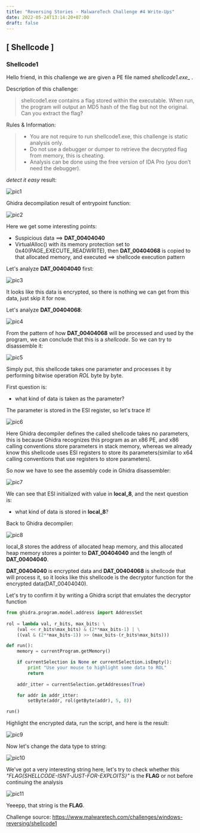```yaml
---
title: "Reversing Stories - MalwareTech Challenge #4 Write-Ups"
date: 2022-05-24T13:14:20+07:00
draft: false
---
```


## [ Shellcode ]
### Shellcode1

Hello friend, in this challenge we are given a PE file named *shellcode1.exe_* .

Description of this challenge:

> shellcode1.exe contains a flag stored within the executable. When run, the program will output an MD5 hash of the flag but not the original. Can you extract the flag?


Rules & Information:

> * You are not require to run shellcode1.exe, this challenge is static analysis only.
> * Do not use a debugger or dumper to retrieve the decrypted flag from memory, this is cheating.
> * Analysis can be done using the free version of IDA Pro (you don’t need the debugger).


*detect it easy* result:

![pic1](Snipaste_2022-05-24_13-36-40.jpg)


Ghidra decompilation result of entrypoint function:

![pic2](Snipaste_2022-05-24_13-50-34.jpg)


Here we get some interesting points:

* Suspicious data ==> **DAT_00404040**
* VirtualAlloc() with its memory protection set to 0x40(PAGE_EXECUTE_READWRITE), then **DAT_00404068** is copied to that allocated memory, and executed ==> shellcode execution pattern


Let's analyze **DAT_00404040** first:

![pic3](Snipaste_2022-05-24_14-26-02.jpg)


It looks like this data is encrypted, so there is nothing we can get from this data, just skip it for now.

Let's analyze **DAT_00404068**:

![pic4](Snipaste_2022-05-24_14-31-50.jpg)


From the pattern of how **DAT_00404068** will be processed and used by the program, we can conclude that this is a *shellcode*. So we can try to disassemble it:

![pic5](Snipaste_2022-05-24_14-44-42.jpg)


Simply put, this shellcode takes one parameter and processes it by performing bitwise operation *ROL* byte by byte.

First question is:

* what kind of data is taken as the parameter?


The parameter is stored in the ESI register, so let's trace it!

![pic6](Snipaste_2022-05-24_15-07-33.jpg)


Here Ghidra decompiler defines the called shellcode takes no parameters, this is because Ghidra recognizes this program as an x86 PE, and x86 calling conventions store parameters in stack memory, whereas we already know this shellcode uses ESI registers to store its parameters(similar to x64 calling conventions that use registers to store parameters).

So now we have to see the assembly code in Ghidra disassembler:

![pic7](Snipaste_2022-05-24_17-14-51.jpg)


We can see that ESI initialized with value in **local_8**, and the next question is:

* what kind of data is stored in **local_8**?


Back to Ghidra decompiler:

![pic8](Snipaste_2022-05-24_20-40-10.jpg)


local_8 stores the address of allocated heap memory, and this allocated heap memory stores a pointer to **DAT_00404040** and the length of **DAT_00404040**. 

**DAT_00404040** is encrypted data and **DAT_00404068** is shellcode that will process it, so it looks like this shellcode is the decryptor function for the encrypted data(DAT_00404040).

Let's try to confirm it by writing a Ghidra script that emulates the decryptor function

```python
from ghidra.program.model.address import AddressSet
 
rol = lambda val, r_bits, max_bits: \
    (val << r_bits%max_bits) & (2**max_bits-1) | \
    ((val & (2**max_bits-1)) >> (max_bits-(r_bits%max_bits)))

def run():
    memory = currentProgram.getMemory()

	if currentSelection is None or currentSelection.isEmpty():
		print "Use your mouse to highlight some data to ROL"
		return
		
	addr_itter = currentSelection.getAddresses(True)

	for addr in addr_itter:	
		setByte(addr, rol(getByte(addr), 5, 8))

run()
```


Highlight the encrypted data, run the script, and here is the result:

![pic9](Snipaste_2022-05-24_23-25-51.jpg)


Now let's change the data type to string:

![pic10](Snipaste_2022-05-24_23-40-51.jpg)


We've got a very interesting string here, let's try to check whether this *"FLAG{SHELLCODE-ISNT-JUST-FOR-EXPLOITS}"* is the **FLAG** or not before continuing the analysis

![pic11](Snipaste_2022-05-24_23-48-07.jpg)


Yeeepp, that string is the **FLAG**.

Challenge source: <https://www.malwaretech.com/challenges/windows-reversing/shellcode1>
